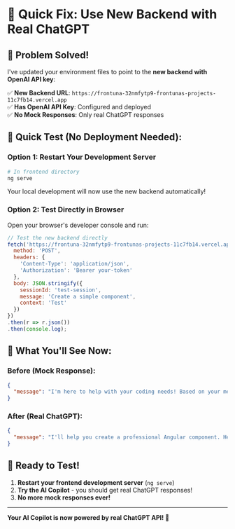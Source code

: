 # 🚀 Quick Fix: Use New Backend with Real ChatGPT

## 🎯 **Problem Solved!**

I've updated your environment files to point to the **new backend with OpenAI API key**:

✅ **New Backend URL**: `https://frontuna-32nmfytp9-frontunas-projects-11c7fb14.vercel.app`  
✅ **Has OpenAI API Key**: Configured and deployed  
✅ **No Mock Responses**: Only real ChatGPT responses  

## 🔧 **Quick Test (No Deployment Needed):**

### **Option 1: Restart Your Development Server**
```bash
# In frontend directory
ng serve
```
Your local development will now use the new backend automatically!

### **Option 2: Test Directly in Browser**
Open your browser's developer console and run:
```javascript
// Test the new backend directly
fetch('https://frontuna-32nmfytp9-frontunas-projects-11c7fb14.vercel.app/api/ai/copilot/chat', {
  method: 'POST',
  headers: {
    'Content-Type': 'application/json',
    'Authorization': 'Bearer your-token'
  },
  body: JSON.stringify({
    sessionId: 'test-session',
    message: 'Create a simple component',
    context: 'Test'
  })
})
.then(r => r.json())
.then(console.log);
```

## 🎉 **What You'll See Now:**

### **Before (Mock Response):**
```json
{
  "message": "I'm here to help with your coding needs! Based on your message, here are some suggestions and best practices..."
}
```

### **After (Real ChatGPT):**
```json
{
  "message": "I'll help you create a professional Angular component. Here's a complete standalone component with TypeScript, HTML, and SCSS:\n\n```typescript\nimport { Component } from '@angular/core';\n..."
}
```

## 🚀 **Ready to Test!**

1. **Restart your frontend development server** (`ng serve`)
2. **Try the AI Copilot** - you should get real ChatGPT responses!
3. **No more mock responses ever!**

---

**Your AI Copilot is now powered by real ChatGPT API! 🎉**
